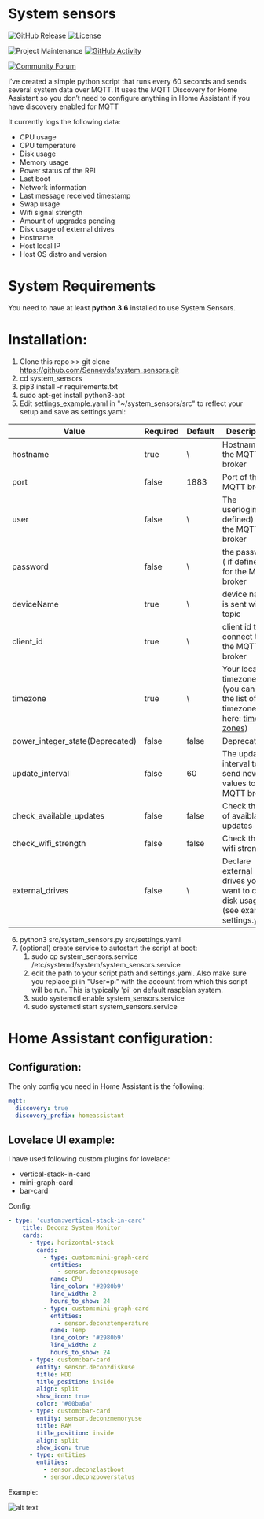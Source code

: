 # System sensors
[![GitHub Release][releases-shield]][releases]
[![License][license-shield]](LICENSE.md)

![Project Maintenance][maintenance-shield]
[![GitHub Activity][commits-shield]][commits]

[![Community Forum][forum-shield]][forum]


I’ve created a simple python script that runs every 60 seconds and sends several system data over MQTT. It uses the MQTT Discovery for Home Assistant so you don’t need to configure anything in Home Assistant if you have discovery enabled for MQTT

It currently logs the following data:
* CPU usage
* CPU temperature
* Disk usage
* Memory usage
* Power status of the RPI
* Last boot
* Network information
* Last message received timestamp
* Swap usage
* Wifi signal strength
* Amount of upgrades pending
* Disk usage of external drives
* Hostname
* Host local IP
* Host OS distro and version

# System Requirements

You need to have at least __python 3.6__ installed to use System Sensors.

# Installation:
1. Clone this repo >> git clone https://github.com/Sennevds/system_sensors.git
2. cd system_sensors
3. pip3 install -r requirements.txt
4. sudo apt-get install python3-apt
5. Edit settings_example.yaml in "~/system_sensors/src" to reflect your setup and save as settings.yaml:

| Value  | Required | Default | Description | 
| ------------- | ------------- | ------------- | ------------- |
| hostname  | true | \ | Hostname of the MQTT broker
| port  | false | 1883 | Port of the MQTT broker
| user | false | \ | The userlogin( if defined) for the MQTT broker
| password | false | \ | the password ( if defined) for the MQTT broker
| deviceName | true | \ | device name is sent with topic
| client_id | true | \ | client id to connect to the MQTT broker
| timezone | true | \ | Your local timezone (you can find the list of timezones here: [time zones](https://gist.github.com/heyalexej/8bf688fd67d7199be4a1682b3eec7568))
| power_integer_state(Deprecated) | false | false | Deprecated
| update_interval | false | 60 | The update interval to send new values to the MQTT broker 
| check_available_updates | false | false | Check the # of avaiblable updates 
| check_wifi_strength | false | false | Check the wifi strength 
| external_drives | false | \ | Declare external drives you want to check disk usage of (see example settings.yaml)

6. python3 src/system_sensors.py src/settings.yaml
7. (optional) create service to autostart the script at boot:
    1. sudo cp system_sensors.service /etc/systemd/system/system_sensors.service
    2. edit the path to your script path and settings.yaml. Also make sure you replace pi in "User=pi" with the account from which this script will be run. This is typically 'pi' on default raspbian system.
    4. sudo systemctl enable system_sensors.service 
    5. sudo systemctl start system_sensors.service

# Home Assistant configuration:
## Configuration:
The only config you need in Home Assistant is the following:
```yaml
mqtt:
  discovery: true
  discovery_prefix: homeassistant
```

## Lovelace UI example:
I have used following custom plugins for lovelace:
* vertical-stack-in-card
* mini-graph-card
* bar-card

Config:
```yaml
- type: 'custom:vertical-stack-in-card'
    title: Deconz System Monitor
    cards:
      - type: horizontal-stack
        cards:
          - type: custom:mini-graph-card
            entities:
              - sensor.deconzcpuusage
            name: CPU
            line_color: '#2980b9'
            line_width: 2
            hours_to_show: 24
          - type: custom:mini-graph-card
            entities:
              - sensor.deconztemperature
            name: Temp
            line_color: '#2980b9'
            line_width: 2
            hours_to_show: 24
      - type: custom:bar-card
        entity: sensor.deconzdiskuse
        title: HDD
        title_position: inside
        align: split
        show_icon: true
        color: '#00ba6a'
      - type: custom:bar-card
        entity: sensor.deconzmemoryuse
        title: RAM
        title_position: inside
        align: split
        show_icon: true
      - type: entities
        entities:
          - sensor.deconzlastboot
          - sensor.deconzpowerstatus
```
Example:

![alt text](images/example.png?raw=true "Example")

[commits-shield]: https://img.shields.io/github/commit-activity/y/Sennevds/system_sensors?style=for-the-badge
[commits]: https://github.com/sennevds/system_sensors/commits/master
[forum-shield]: https://img.shields.io/badge/community-forum-brightgreen.svg?style=for-the-badge
[forum]: https://community.home-assistant.io/t/remote-rpi-system-monitor/129274
[license-shield]: https://img.shields.io/github/license/sennevds/system_sensors.svg?style=for-the-badge
[maintenance-shield]: https://img.shields.io/maintenance/yes/2020.svg?style=for-the-badge
[releases-shield]: https://img.shields.io/github/release/sennevds/system_sensors.svg?style=for-the-badge
[releases]: https://github.com/sennevds/system_sensors/releases
